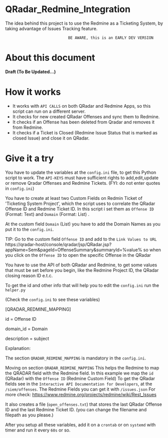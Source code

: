 # QRadar_Redmine_Integration

The idea behind this project is to use the Redmine as a Ticketing System, by taking advantage of Issues Tracking feature.


                                BE AWARE, this is an EARLY DEV VERSION  

# About this document

**Draft (To Be Updated...)**


# How it works
  
  - It works with `API CALLS` on both QRadar and Redmine Apps, so this script can run on a different server. 
  - It checks for new created QRadar Offenses and sync them to Redmine.
  - It checks if an Offense has been deleted from Qradar and removes it from Redmine.
  - It checks if a Ticket is Closed (Redmine Issue Status that is marked as closed Issue) and close it on QRadar.

# Give it a try

You have to update the variables at the `config.ini` file, to get this Python script to work. The `API-KEYS` must have sufficient rights to add,edit,update or remove Qradar Offenses and Redmine Tickets. (FYI: do not enter quotes in `config.ini`)



You have to create at least two Custom Fields on Redmin Ticket of 'Ticketing System Project', which the script uses to correlate the QRadar Offense ID and Redmine Ticket ID.
In this script i set them as `Offense ID` (Format: Text) and `Domain` (Format: List) .

At the custom field `Domain` (List) you have to add the Domain Names as you put it to the `config.ini`.

TIP: Go to the custom field `Offense ID` and add to the `Link Values to URL`  https://qradar-host/console/qradar/jsp/QRadar.jsp?appName=Sem&pageId=OffenseSummary&summaryId=%value% so when you click on the `Offense ID` to open the specific Offense in the QRadar


  

You have to use the API of both QRadar and Redmine, to get some values that must be set before you begin, like the Redmine Project ID, the QRadar closing reason ID e.t.c.

To get the id and other info that will help you to edit the `config.ini` run the `helper.py`

(Check the `config.ini` to see these variables)


[QRADAR_REDMINE_MAPPING]

id = Offense ID

domain_id = Domain

description = subject


Explanation:

The section `QRADAR_REDMINE_MAPPING` is mandatory in the `config.ini`. 

Moving on section `QRADAR_REDMINE_MAPPING`
This helps the Redmine to map the QRADAR field with the Redmine field. In this example we map the `id` (QRadar) with the `Offense ID` (Redmine Custom Field)
To get the QRadar fields see in the `Interactive API Documentation for Developers`, at the `/siem/offenses`. The Redmine Fields you can get it with `/issues.json`
For more check: https://www.redmine.org/projects/redmine/wiki/Rest_Issues


It also creates a file (`open_offenses.txt`) that stores the last QRadar Offense ID and the last Redmine Ticket ID. (you can change the filename and filepath as you please.)

After you setup all these variables, add it  on a `crontab` or on `systemd` with timer and run it every `60s` or so. 




